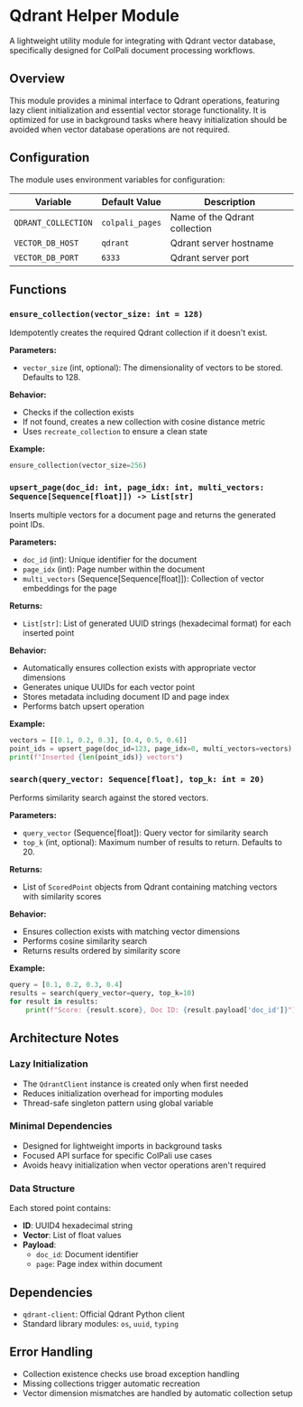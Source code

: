 <!--
This documentation was auto-generated by Claude on 2025-06-01T06-22-20.
Source file: ./src/backend/app/vector_store.py
-->

# Qdrant Helper Module

A lightweight utility module for integrating with Qdrant vector database, specifically designed for ColPali document processing workflows.

## Overview

This module provides a minimal interface to Qdrant operations, featuring lazy client initialization and essential vector storage functionality. It is optimized for use in background tasks where heavy initialization should be avoided when vector database operations are not required.

## Configuration

The module uses environment variables for configuration:

| Variable | Default Value | Description |
|----------|---------------|-------------|
| `QDRANT_COLLECTION` | `colpali_pages` | Name of the Qdrant collection |
| `VECTOR_DB_HOST` | `qdrant` | Qdrant server hostname |
| `VECTOR_DB_PORT` | `6333` | Qdrant server port |

## Functions

### `ensure_collection(vector_size: int = 128)`

Idempotently creates the required Qdrant collection if it doesn't exist.

**Parameters:**
- `vector_size` (int, optional): The dimensionality of vectors to be stored. Defaults to 128.

**Behavior:**
- Checks if the collection exists
- If not found, creates a new collection with cosine distance metric
- Uses `recreate_collection` to ensure a clean state

**Example:**
```python
ensure_collection(vector_size=256)
```

### `upsert_page(doc_id: int, page_idx: int, multi_vectors: Sequence[Sequence[float]]) -> List[str]`

Inserts multiple vectors for a document page and returns the generated point IDs.

**Parameters:**
- `doc_id` (int): Unique identifier for the document
- `page_idx` (int): Page number within the document
- `multi_vectors` (Sequence[Sequence[float]]): Collection of vector embeddings for the page

**Returns:**
- `List[str]`: List of generated UUID strings (hexadecimal format) for each inserted point

**Behavior:**
- Automatically ensures collection exists with appropriate vector dimensions
- Generates unique UUIDs for each vector point
- Stores metadata including document ID and page index
- Performs batch upsert operation

**Example:**
```python
vectors = [[0.1, 0.2, 0.3], [0.4, 0.5, 0.6]]
point_ids = upsert_page(doc_id=123, page_idx=0, multi_vectors=vectors)
print(f"Inserted {len(point_ids)} vectors")
```

### `search(query_vector: Sequence[float], top_k: int = 20)`

Performs similarity search against the stored vectors.

**Parameters:**
- `query_vector` (Sequence[float]): Query vector for similarity search
- `top_k` (int, optional): Maximum number of results to return. Defaults to 20.

**Returns:**
- List of `ScoredPoint` objects from Qdrant containing matching vectors with similarity scores

**Behavior:**
- Ensures collection exists with matching vector dimensions
- Performs cosine similarity search
- Returns results ordered by similarity score

**Example:**
```python
query = [0.1, 0.2, 0.3, 0.4]
results = search(query_vector=query, top_k=10)
for result in results:
    print(f"Score: {result.score}, Doc ID: {result.payload['doc_id']}")
```

## Architecture Notes

### Lazy Initialization
- The `QdrantClient` instance is created only when first needed
- Reduces initialization overhead for importing modules
- Thread-safe singleton pattern using global variable

### Minimal Dependencies
- Designed for lightweight imports in background tasks
- Focused API surface for specific ColPali use cases
- Avoids heavy initialization when vector operations aren't required

### Data Structure
Each stored point contains:
- **ID**: UUID4 hexadecimal string
- **Vector**: List of float values
- **Payload**: 
  - `doc_id`: Document identifier
  - `page`: Page index within document

## Dependencies

- `qdrant-client`: Official Qdrant Python client
- Standard library modules: `os`, `uuid`, `typing`

## Error Handling

- Collection existence checks use broad exception handling
- Missing collections trigger automatic recreation
- Vector dimension mismatches are handled by automatic collection setup